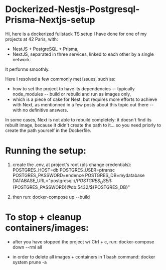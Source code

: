 # Dockerized-Nestjs-Postgresql-Prisma-Nextjs-setup

Hi, here is a dockerized fullstack TS setup I have done for one of my projects at 42 Paris, with:
- NestJS + PostgreSQL + Prisma,
- NextJS,
separated in three services, linked to each other by a single network.

It performs smoothly.

Here I resolved a few commonly met issues, such as:
- how to set the project to have its dependencies -- typically node_modules -- build or rebuild and run as images only,
- which is a piece of cake for Nest, but requires more efforts to achieve with Next, as mentionned in a few posts about this topic out there -- with no definitive answers.

In some cases, Next is not able to rebuild completely: it doesn't find its rebuilt image, because it didn't create the path to it... so you need priorly to create the path yourself in the Dockerfile.



# Running the setup:

1. create the .env, at project's root (pls change credentials):
POSTGRES_HOST=db
POSTGRES_USER=ptransc
POSTGRES_PASSWORD=endence
POSTGRES_DB=mydatabase
DATABASE_URL="postgresql://${POSTGRES_USER}:${POSTGRES_PASSWORD}@db:5432/${POSTGRES_DB}"

2. then run:
docker-compose up --build



# To stop + cleanup containers/images:

- after you have stopped the project w/ Ctrl + c, run:
docker-compose down --rmi all

- in order to delete all images + containers in 1 bash command:
docker system prune -a
